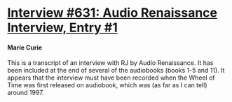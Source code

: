 # [Interview #631: Audio Renaissance Interview, Entry #1](https://www.theoryland.com/intvmain.php?i=631#1)

#### Marie Curie

This is a transcript of an interview with RJ by Audio Renaissance. It has been included at the end of several of the audiobooks (books 1-5 and 11). It appears that the interview must have been recorded when the Wheel of Time was first released on audiobook, which was (as far as I can tell) around 1997.

